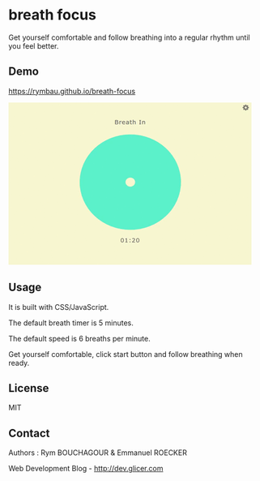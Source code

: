 # breath focus

Get yourself comfortable and follow breathing into a regular rhythm until you feel better.

## Demo

https://rymbau.github.io/breath-focus

![breath-focus](img/breath-focus.gif)

## Usage

It is built with CSS/JavaScript.

The default breath timer is 5 minutes.

The default speed is 6 breaths per minute.

Get yourself comfortable, click start button and follow breathing when ready.

## License 

MIT

## Contact

Authors : Rym BOUCHAGOUR & Emmanuel ROECKER

Web Development Blog - http://dev.glicer.com

